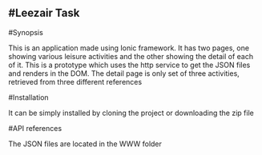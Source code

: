 #Leezair Task
--------------------------

#Synopsis

This is an application made using Ionic framework. It has two pages, one showing various leisure activities and the other showing the detail of each of it. This is a prototype which uses the http service to get the JSON files and renders in the DOM. The detail page is only set of three activities, retrieved from three different references

#Installation

It can be simply installed by cloning the project or downloading the zip file 

#API references

The JSON files are located in the WWW folder
